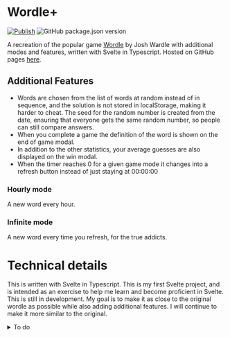 # Wordle+
[![Publish](https://github.com/MikhaD/wordle/workflows/Publish/badge.svg?branch=main)](https://mikhad.github.io/wordle/)
![GitHub package.json version](https://img.shields.io/github/package-json/v/MikhaD/wordle)

A recreation of the popular game [Wordle](https://www.powerlanguage.co.uk/wordle/) by Josh Wardle with additional modes and features, written with Svelte in Typescript.
Hosted on GitHub pages [here](https://mikhad.github.io/wordle/).

## Additional Features
- Words are chosen from the list of words at random instead of in sequence, and the solution is not stored in localStorage, making it harder to cheat. The seed for the random number is created from the date, ensuring that everyone gets the same random number, so people can still compare answers.
- When you complete a game the definition of the word is shown on the end of game modal.
- In addition to the other statistics, your average guesses are also displayed on the win modal.
- When the timer reaches 0 for a given game mode it changes into a refresh button instead of just staying at 00:00:00

### Hourly mode
A new word every hour.

### Infinite mode
A new word every time you refresh, for the true addicts.

# Technical details
This is written with Svelte in Typescript. This is my first Svelte project, and is intended as an exercise to help me learn and become proficient in Svelte.
This is still in development. My goal is to make it as close to the original wordle as possible while also adding additional features. I will continue to make it more similar to the original.

<details>
<summary>To do</summary>

# To Do
## Before Release
- disallow players from turning hard mode on if the current game wouldn't be possible in hard mode
- Add link to repo in settings if people find bugs
- Add toasts
- Add animations

## Less serious
- add right click menu on rows that allows you to get the dictionary definition for that row
- if a row is right clicked when the game is over, show the number of possible words that could have been played in that row (if hard mode was on)
- remove unused css variables
- Add gallery type tip widget to settings with tips like: You can also change the gamemode by clicking wordle+, right clicking wordle+ chnages the gamemode in the other direction, right click a word on the board to learn its definition, you can turn hard mode on during a game if you haven't violated the hard mode rules during that game so far, after a game you can right click a word to see how many words you could have played there taking all hints into consideration, because words are chosen from the list randomly it is possible to get the same word again, you can refresh the page to play a new wordle when one is ready, etc.
- get rid of magic numbers (for length of word and number of guesses)
- Add manifest.json and make it into a PWA

## Done
- Add timer which turns into a refresh button
- add a refresh button next to the tutorial button when a new wordle is available for a given mode
- Add google analytics to track number of visitors
- Add game mode to shared data
- Add guess distribution
- Add version to readme
- Add Deploy workflow badge to readme
- Add changes & additions to README
- Pressing escape should close open modals
- Implement hard mode
- Add statistics button if you have completed one or more games
- Add tutorial
- Implement fail state
- Implement word number
- Break streak if the player isn't back the next day (if daySeed - lastGame > 86400000)
- Consolidate all mentions of the different game modes to make it easier to add more modes
- Add option to change game mode in settings (along with description of what mode does?)
- Prevent Definition component from making api request every time mode is changed

# Bugs
- Definition frequently fails to be fetched
- Mode symbol not in the correct place on different sized screens
- Number of guesses not being recorded properly
- ~~Game not refreshing on reload where it should be (may require saving last on in game state)~~
</details>
